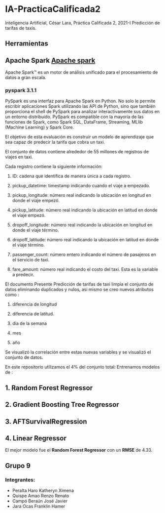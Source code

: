 # IA-PracticaCalificada2

Inteligencia Artificial, César Lara, Práctica Calificada 2, 2021-I
Predicción de tarifas de taxis.

## Herramientas 

## Apache Spark  [Apache spark](https://spark.apache.org/)

Apache Spark™ es un motor de análisis unificado para el procesamiento de datos a gran escala.

### pyspark 3.1.1

PySpark es una interfaz para Apache Spark en Python. No solo le permite escribir aplicaciones 
Spark utilizando las API de Python, sino que también proporciona el shell de PySpark para 
analizar interactivamente sus datos en un entorno distribuido. PySpark es compatible con la 
mayoría de las funciones de Spark, como Spark SQL, DataFrame, Streaming, 
MLlib (Machine Learning) y Spark Core.

El objetivo de esta evaluación es construir un modelo de aprendizaje que sea capaz de
predecir la tarifa que cobra un taxi.

El conjunto de datos contiene alrededor de 55 millones de registros de viajes en taxi. 

Cada registro contiene la siguiente información:

1. ID: cadena que identifica de manera única a cada registro.

2. pickup_datetime: timestamp indicando cuando el viaje a empezado.

3. pickup_longitude: número real indicando la ubicación en longitud en donde el viaje empezó.

4. pickup_latitude: número real indicando la ubicación en latitud en donde el viaje empezó.

5. dropoff_longitude: número real indicando la ubicación en longitud en donde el viaje término.

6. dropoff_latitude: número real indicando la ubicación en latitud en donde el viaje término.

7. passenger_count: número entero indicando el número de pasajeros en el servicio de taxi.

8. fare_amount: número real indicando el costo del taxi. Esta es la variable a predecir.

El documento Presente Predicción de tarifas de taxi limpia el conjunto de datos eliminando duplicados y nulos,
asi mismo se creo nuevos atributos como : 

1. diferencia de longitud

2. diferencia de latitud.

3. dia de la semana

4. mes 

5. año 

Se visualizó la correlación entre estas nuevas variables y se visualizó el conjunto de datos.


En este repositorio utilizamos el 4% del conjunto total:
Entrenamos modelos de :

## 1. Random Forest Regressor
## 2. Gradient Boosting Tree Regressor
## 3. AFTSurvivalRegression
## 4. Linear Regressor

El mejor modelo fue el **Random Forest Regressor** con un **RMSE** de 4.33.





## Grupo 9 
### Integrantes:
+ Peralta Haro Katheryn Ximena
+ Quispe Amao Renzo Renato
+ Campó Beraún José Javier
+ Jara Ocas Franklin Hamer

